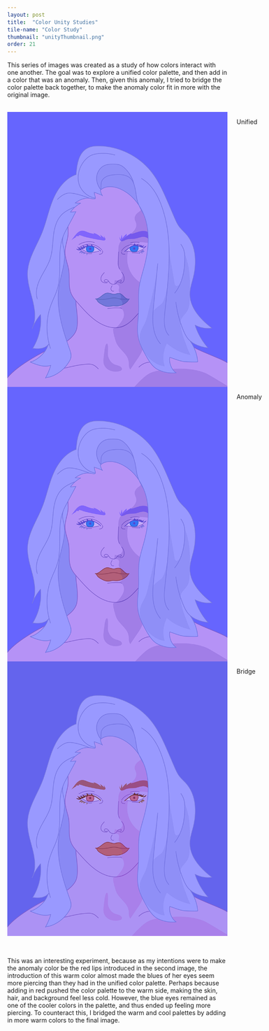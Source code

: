 ```yaml
---
layout: post
title:  "Color Unity Studies"
tile-name: "Color Study"
thumbnail: "unityThumbnail.png"
order: 21
---
```

This series of images was created as a study of how colors interact with one another. The goal was to explore a unified color palette, and then add in a color that was an anomaly. Then, given this anomaly, I tried to bridge the color palette back together, to make the anomaly color fit in more with the original image.

<br>

<div class="row">

  <div class="small-12 medium-4 large-4 columns">
    <img src="/img/unity.png" alt="Hero Image">
    <p class="centered">Unified</p>
  </div>
  
  <div class="small-12 medium-4 large-4 columns">
    <img src="/img/anomaly.png" alt="Hero Image">
    <p class="centered">Anomaly</p>
  </div>
  
  <div class="small-12 medium-4 large-4 columns">
    <img src="/img/bridge.png" alt="Hero Image">
    <p class="centered">Bridge</p>
  </div>

</div>

<br>
<br>

This was an interesting experiment, because as my intentions were to make the anomaly color be the red lips introduced in the second image, the introduction of this warm color almost made the blues of her eyes seem more piercing than they had in the unified color palette. Perhaps because adding in red pushed the color palette to the warm side, making the skin, hair, and background feel less cold. However, the blue eyes remained as one of the cooler colors in the palette, and thus ended up feeling more piercing. To counteract this, I bridged the warm and cool palettes by adding in more warm colors to the final image.

<br>
<br>
<br>
<br>
<br>
